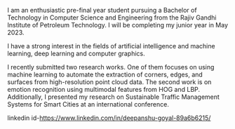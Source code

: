 I am an enthusiastic pre-final year student pursuing a Bachelor of Technology in Computer Science and Engineering from the Rajiv Gandhi Institute of Petroleum Technology. I will be completing my junior year in May 2023. 

I have a strong interest in the fields of artificial intelligence and machine learning, deep learning and computer graphics. 

I recently submitted two research works. One of them focuses on using machine learning to automate the extraction of corners, edges, and surfaces from high-resolution point cloud data. The second work is on emotion recognition using multimodal features from HOG and LBP. Additionally, I presented my research on Sustainable Traffic Management Systems for Smart Cities at an international conference.

linkedin id-https://www.linkedin.com/in/deepanshu-goyal-89a6b6215/

<!---
deepgoyal19/deepgoyal19 is a ✨ special ✨ repository because its `README.md` (this file) appears on your GitHub profile.
You can click the Preview link to take a look at your changes.
--->
